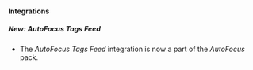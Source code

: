 
#### Integrations

##### New: AutoFocus Tags Feed
- The *AutoFocus Tags Feed* integration is now a part of the *AutoFocus* pack.